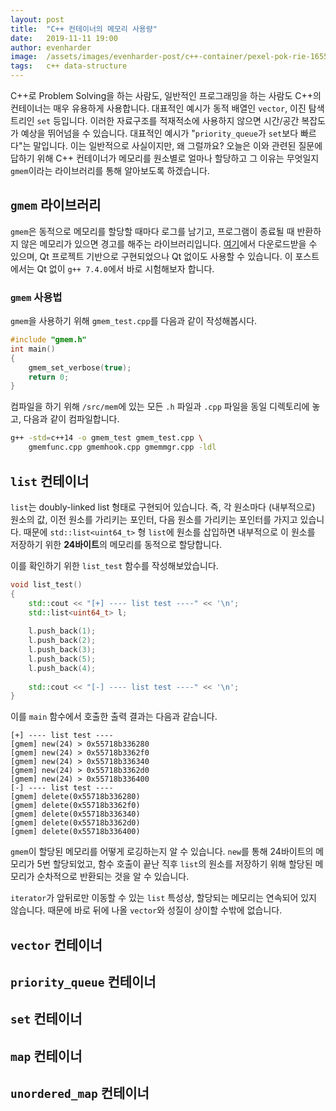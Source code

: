 ```yaml
---
layout: post
title:  "C++ 컨테이너의 메모리 사용량"
date:   2019-11-11 19:00
author: evenharder
image:  /assets/images/evenharder-post/c++-container/pexel-pok-rie-1655166.jpg
tags:   c++ data-structure
---
```


C++로 Problem Solving을 하는 사람도, 일반적인 프로그래밍을 하는 사람도
C++의 컨테이너는 매우 유용하게 사용합니다. 대표적인 예시가 동적 배열인 `vector`,
이진 탐색 트리인 `set` 등입니다. 이러한 자료구조를 적재적소에 사용하지 않으면
시간/공간 복잡도가 예상을 뛰어넘을 수 있습니다. 대표적인 예시가
"`priority_queue`가 `set`보다 빠르다"는 말입니다. 이는 일반적으로 사실이지만,
왜 그럴까요? 오늘은 이와 관련된 질문에 답하기 위해 C++ 컨테이너가
메모리를 원소별로 얼마나 할당하고 그 이유는 무엇일지 `gmem`이라는 라이브러리를 통해
알아보도록 하겠습니다.

## `gmem` 라이브러리
`gmem`은 동적으로 메모리를 할당할 때마다 로그를 남기고,
프로그램이 종료될 때 반환하지 않은 메모리가 있으면 경고를 해주는 라이브러리입니다.
[여기](https://github.com/snoopspy/gmem)에서 다운로드받을 수 있으며, Qt 프로젝트
기반으로 구현되었으나 Qt 없이도 사용할 수 있습니다.
이 포스트에서는 Qt 없이 `g++ 7.4.0`에서 바로 시험해보자 합니다.

### `gmem` 사용법
`gmem`을 사용하기 위해 `gmem_test.cpp`를 다음과 같이 작성해봅시다.
```c++
#include "gmem.h"
int main()
{
    gmem_set_verbose(true);
    return 0;
}
```
컴파일을 하기 위해 `/src/mem`에 있는 모든 `.h` 파일과 `.cpp` 파일을
동일 디렉토리에 놓고, 다음과 같이 컴파일합니다.
```bash
g++ -std=c++14 -o gmem_test gmem_test.cpp \
    gmemfunc.cpp gmemhook.cpp gmemmgr.cpp -ldl
```

## `list` 컨테이너
`list`는 doubly-linked list 형태로 구현되어 있습니다. 즉, 각 원소마다 (내부적으로)
원소의 값, 이전 원소를 가리키는 포인터, 다음 원소를 가리키는 포인터를
가지고 있습니다. 때문에 `std::list<uint64_t>` 형 `list`에 원소를 삽입하면
내부적으로 이 원소를 저장하기 위한 **24바이트**의 메모리를 동적으로 할당합니다.

이를 확인하기 위한 `list_test` 함수를 작성해보았습니다.

```c++
void list_test()
{
    std::cout << "[+] ---- list test ----" << '\n';
    std::list<uint64_t> l;
    
    l.push_back(1);
    l.push_back(2);
    l.push_back(3);
    l.push_back(5);
    l.push_back(4);
    
    std::cout << "[-] ---- list test ----" << '\n';
}
```

이를 `main` 함수에서 호출한 출력 결과는 다음과 같습니다.

```
[+] ---- list test ----
[gmem] new(24) > 0x55718b336280
[gmem] new(24) > 0x55718b3362f0
[gmem] new(24) > 0x55718b336340
[gmem] new(24) > 0x55718b3362d0
[gmem] new(24) > 0x55718b336400
[-] ---- list test ----
[gmem] delete(0x55718b336280)
[gmem] delete(0x55718b3362f0)
[gmem] delete(0x55718b336340)
[gmem] delete(0x55718b3362d0)
[gmem] delete(0x55718b336400)
```

`gmem`이 할당된 메모리를 어떻게 로깅하는지 알 수 있습니다. `new`를 통해
24바이트의 메모리가 5번 할당되었고, 함수 호출이 끝난 직후 `list`의 원소를
저장하기 위해 할당된 메모리가 순차적으로 반환되는 것을 알 수 있습니다.

`iterator`가 앞뒤로만 이동할 수 있는 `list` 특성상,
할당되는 메모리는 연속되어 있지 않습니다.
때문에 바로 뒤에 나올 `vector`와 성질이 상이할 수밖에 없습니다.

## `vector` 컨테이너

## `priority_queue` 컨테이너

## `set` 컨테이너

## `map` 컨테이너

## `unordered_map` 컨테이너

